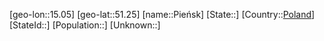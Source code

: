 ﻿---
location: [51.25,15.05]
type: City
tags:
- geo/City


SpocWebEntityId: 33300
isDeleted: false
confidential: public

---
[geo-lon::15.05]
[geo-lat::51.25]
[name::Pieńsk]
[State::]
[Country::[Poland](geo/Continent/Europe/Poland.md)]
[StateId::]
[Population::]
[Unknown::]

